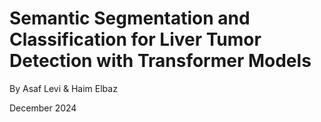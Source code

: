 # Semantic Segmentation and Classification for Liver Tumor Detection with Transformer Models

By Asaf Levi & Haim Elbaz

December 2024